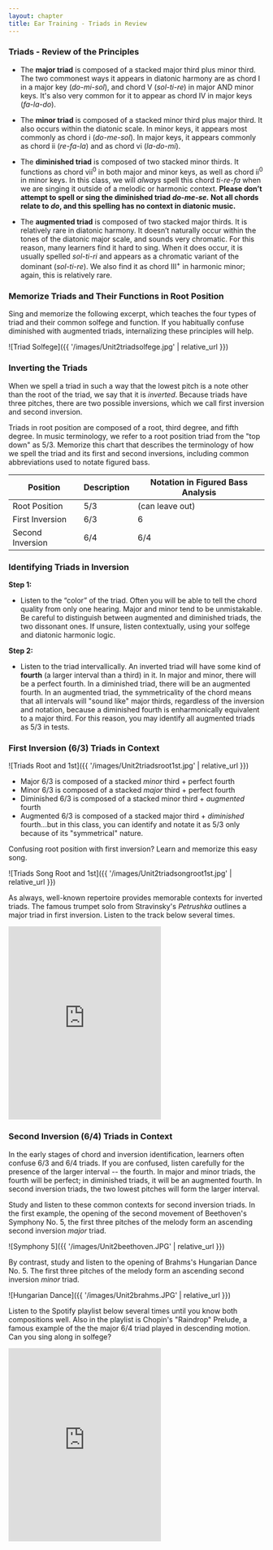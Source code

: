 ```yaml
---
layout: chapter
title: Ear Training - Triads in Review
---
```


### Triads - Review of the Principles

- The **major triad** is composed of a stacked major third plus minor third. The two commonest ways it appears in diatonic harmony are as chord I in a major key (*do-mi-sol*), and chord V (*sol-ti-re*) in major AND minor keys. It's also very common for it to appear as chord IV in major keys (*fa-la-do*).

- The **minor triad** is composed of a stacked minor third plus major third. It also occurs within the diatonic scale. In minor keys, it appears most commonly as chord i (*do-me-sol*). In major keys, it appears commonly as chord ii (*re-fa-la*) and as chord vi (*la-do-mi*).

- The **diminished triad** is composed of two stacked minor thirds. It functions as chord vii<sup>0</sup> in both major and minor keys, as well as chord ii<sup>0</sup> in minor keys. In this class, we will *always* spell this chord *ti-re-fa* when we are singing it outside of a melodic or harmonic context. **Please don’t attempt to spell or sing the diminished triad *do-me-se.* Not all chords relate to *do*, and this spelling has no context in diatonic music.**

- The **augmented triad** is composed of two stacked major thirds. It is relatively rare in diatonic harmony. It doesn’t naturally occur within the tones of the diatonic major scale, and sounds very chromatic. For this reason, many learners find it hard to sing. When it does occur, it is usually spelled *sol-ti-ri* and appears as a chromatic variant of the dominant (*sol-ti-re*). We also find it as chord III<sup>+</sup> in harmonic minor; again, this is relatively rare.

### Memorize Triads and Their Functions in Root Position

Sing and memorize the following excerpt, which teaches the four types of triad and their common solfege and function. If you habitually confuse diminished with augmented triads, internalizing these principles will help.

 ![Triad Solfege]({{ '/images/Unit2triadsolfege.jpg' | relative_url }})

### Inverting the Triads

When we spell a triad in such a way that the lowest pitch is a note other than the root of the triad, we say that it is *inverted*. Because triads have three pitches, there are two possible inversions, which we call first inversion and second inversion.

Triads in root position are composed of a root, third degree, and fifth degree. In music terminology, we refer to a root position triad from the "top down" as 5/3. Memorize this chart that describes the terminology of how we spell the triad and its first and second inversions, including common abbreviations used to notate figured bass.

Position | Description | Notation in Figured Bass Analysis
--- | --- | ---
Root Position | 5/3 | (can leave out)
First Inversion | 6/3 | 6
Second Inversion | 6/4 | 6/4

### Identifying Triads in Inversion

**Step 1:** 
- Listen to the “color” of the triad. Often you will be able to tell the chord quality from only one hearing. Major and minor tend to be unmistakable. Be careful to distinguish between augmented and diminished triads, the two dissonant ones. If unsure, listen contextually, using your solfege and diatonic harmonic logic.

**Step 2:** 
- Listen to the triad intervallically. An inverted triad will have some kind of **fourth** (a larger interval than a third) in it. In major and minor, there will be a perfect fourth. In a diminished triad, there will be an augmented fourth. In an augmented triad, the symmetricality of the chord means that all intervals will "sound like" major thirds, regardless of the inversion and notation, because a diminished fourth is enharmonically equivalent to a major third. For this reason, you may identify all augmented triads as 5/3 in tests.

### First Inversion (6/3) Triads in Context

 ![Triads Root and 1st]({{ '/images/Unit2triadsroot1st.jpg' | relative_url }})

 - Major 6/3 is composed of a stacked *minor* third + perfect fourth
 - Minor 6/3 is composed of a stacked *major* third + perfect fourth
 - Diminished 6/3 is composed of a stacked minor third + *augmented* fourth
 - Augmented 6/3 is composed of a stacked major third + *diminished* fourth...but in this class, you can identify and notate it as 5/3 only because of its "symmetrical" nature.

 Confusing root position with first inversion? Learn and memorize this easy song.

  ![Triads Song Root and 1st]({{ '/images/Unit2triadsongroot1st.jpg' | relative_url }})

  As always, well-known repertoire provides memorable contexts for inverted triads. The famous trumpet solo from Stravinsky's *Petrushka* outlines a major triad in first inversion. Listen to the track below several times.

  <iframe src="https://open.spotify.com/embed/playlist/2NkUgMHehnsrIora4pka8Y" width="300" height="380" frameborder="0" allowtransparency="true" allow="encrypted-media"></iframe>

### Second Inversion (6/4) Triads in Context

In the early stages of chord and inversion identification, learners often confuse 6/3 and 6/4 triads. If you are confused, listen carefully for the presence of the larger interval -- the fourth. In major and minor triads, the fourth will be perfect; in diminished triads, it will be an augmented fourth. In second inversion triads, the two lowest pitches will form the larger interval. 

Study and listen to these common contexts for second inversion triads. In the first example, the opening of the second movement of Beethoven's Symphony No. 5, the first three pitches of the melody form an ascending second inversion *major* triad.

 ![Symphony 5]({{ '/images/Unit2beethoven.JPG' | relative_url }})

 By contrast, study and listen to the opening of Brahms's Hungarian Dance No. 5. The first three pitches of the melody form an ascending second inversion *minor* triad.

 ![Hungarian Dance]({{ '/images/Unit2brahms.JPG' | relative_url }})

Listen to the Spotify playlist below several times until you know both compositions well. Also in the playlist is Chopin's "Raindrop" Prelude, a famous example of the the major 6/4 triad played in descending motion. Can you sing along in solfege?

<iframe src="https://open.spotify.com/embed/playlist/4pFs2WVxCNEFM3okXSw5ON" width="300" height="380" frameborder="0" allowtransparency="true" allow="encrypted-media"></iframe>